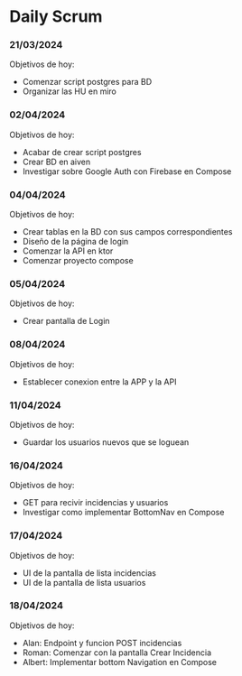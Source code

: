 # Daily Scrum


### 21/03/2024
Objetivos de hoy:
 - Comenzar script postgres para BD
 - Organizar las HU en miro

### 02/04/2024
Objetivos de hoy:
 - Acabar de crear script postgres
 - Crear BD en aiven
 - Investigar sobre Google Auth con Firebase en Compose

### 04/04/2024
Objetivos de hoy:
 - Crear tablas en la BD con sus campos correspondientes
 - Diseño de la página de login
 - Comenzar la API en ktor
 - Comenzar proyecto compose

### 05/04/2024
Objetivos de hoy:
 - Crear pantalla de Login

### 08/04/2024    
Objetivos de hoy:
 - Establecer conexion entre la APP y la API

### 11/04/2024    
Objetivos de hoy:
 - Guardar los usuarios nuevos que se loguean

 ### 16/04/2024    
Objetivos de hoy:
 - GET para recivir incidencias y usuarios
 - Investigar como implementar BottomNav en Compose

 ### 17/04/2024    
Objetivos de hoy:
 - UI de la pantalla de lista incidencias
 - UI de la pantalla de lista usuarios

 ### 18/04/2024    
Objetivos de hoy:
 - Alan: Endpoint y funcion POST incidencias
 - Roman: Comenzar con la pantalla Crear Incidencia
 - Albert: Implementar bottom Navigation en Compose
